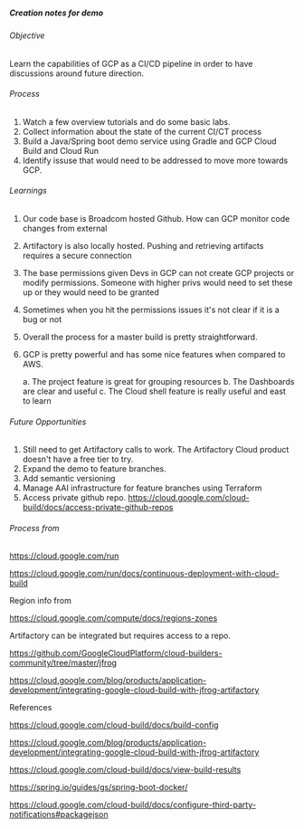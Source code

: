 ##### Creation notes for demo

###### Objective
Learn the capabilities of GCP as a CI/CD pipeline in order to have discussions around future direction.

###### Process
1. Watch a few overview tutorials and do some basic labs.
2. Collect information about the state of the current CI/CT process
3. Build a Java/Spring boot demo service using Gradle and GCP Cloud Build and Cloud Run
4. Identify issuse that would need to be addressed to move more towards GCP. 

###### Learnings
1. Our code base is Broadcom hosted Github. How can GCP monitor code changes from external
2. Artifactory is also locally hosted. Pushing and retrieving artifacts requires a secure connection
3. The base permissions given Devs in GCP can not create GCP projects or modify permissions. Someone with higher privs would need to set these up or they would need to be granted
4. Sometimes when you hit the permissions issues it's not clear if it is a bug or not
5. Overall the process for a master build is pretty straightforward. 
6. GCP is pretty powerful and has some nice features when compared to AWS.
    
    a. The project feature is great for grouping resources
    b. The Dashboards are clear and useful
    c. The Cloud shell feature is really useful and east to learn 


###### Future Opportunities 
1. Still need to get Artifactory calls to work. The Artifactory Cloud product doesn't have a free tier to try.
2. Expand the demo to feature branches.
3. Add semantic versioning
4. Manage AAI infrastructure for feature branches using Terraform
5. Access private github repo. https://cloud.google.com/cloud-build/docs/access-private-github-repos



###### Process from 

https://cloud.google.com/run

https://cloud.google.com/run/docs/continuous-deployment-with-cloud-build

Region info from 

https://cloud.google.com/compute/docs/regions-zones

Artifactory can be integrated but requires access to a repo.

https://github.com/GoogleCloudPlatform/cloud-builders-community/tree/master/jfrog

https://cloud.google.com/blog/products/application-development/integrating-google-cloud-build-with-jfrog-artifactory


References

https://cloud.google.com/cloud-build/docs/build-config

https://cloud.google.com/blog/products/application-development/integrating-google-cloud-build-with-jfrog-artifactory

https://cloud.google.com/cloud-build/docs/view-build-results

https://spring.io/guides/gs/spring-boot-docker/

https://cloud.google.com/cloud-build/docs/configure-third-party-notifications#packagejson

